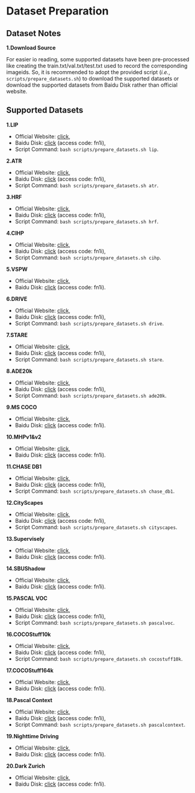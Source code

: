 # Dataset Preparation


## Dataset Notes

**1.Download Source**

For easier io reading, some supported datasets have been pre-processed like creating the train.txt/val.txt/test.txt used to record the corresponding imageids.
So, it is recommended to adopt the provided script (*i.e.*, `scripts/prepare_datasets.sh`) to download the supported datasets or download the supported datasets from Baidu Disk rather than official website.


## Supported Datasets

**1.LIP**

- Official Website: [click](http://sysu-hcp.net/lip/),
- Baidu Disk: [click](https://pan.baidu.com/s/1TZbgxPnY0Als6LoiV80Xrw) (access code: fn1i),
- Script Command: `bash scripts/prepare_datasets.sh lip`.

**2.ATR**

- Official Website: [click](http://sysu-hcp.net/lip/),
- Baidu Disk: [click](https://pan.baidu.com/s/1TZbgxPnY0Als6LoiV80Xrw) (access code: fn1i),
- Script Command: `bash scripts/prepare_datasets.sh atr`.

**3.HRF**

- Official Website: [click](https://www5.cs.fau.de/fileadmin/research/datasets/fundus-images/),
- Baidu Disk: [click](https://pan.baidu.com/s/1TZbgxPnY0Als6LoiV80Xrw) (access code: fn1i),
- Script Command: `bash scripts/prepare_datasets.sh hrf`.

**4.CIHP**

- Official Website: [click](http://sysu-hcp.net/lip/),
- Baidu Disk: [click](https://pan.baidu.com/s/1TZbgxPnY0Als6LoiV80Xrw) (access code: fn1i),
- Script Command: `bash scripts/prepare_datasets.sh cihp`.

**5.VSPW**

- Official Website: [click](https://www.vspwdataset.com/),
- Baidu Disk: [click](https://pan.baidu.com/s/1TZbgxPnY0Als6LoiV80Xrw) (access code: fn1i).

**6.DRIVE**

- Official Website: [click](https://drive.grand-challenge.org/),
- Baidu Disk: [click](https://pan.baidu.com/s/1TZbgxPnY0Als6LoiV80Xrw) (access code: fn1i),
- Script Command: `bash scripts/prepare_datasets.sh drive`.

**7.STARE**

- Official Website: [click](http://cecas.clemson.edu/~ahoover/stare/),
- Baidu Disk: [click](https://pan.baidu.com/s/1TZbgxPnY0Als6LoiV80Xrw) (access code: fn1i),
- Script Command: `bash scripts/prepare_datasets.sh stare`.

**8.ADE20k**

- Official Website: [click](https://groups.csail.mit.edu/vision/datasets/ADE20K/),
- Baidu Disk: [click](https://pan.baidu.com/s/1TZbgxPnY0Als6LoiV80Xrw) (access code: fn1i),
- Script Command: `bash scripts/prepare_datasets.sh ade20k`.

**9.MS COCO**

- Official Website: [click](https://cocodataset.org/#home),
- Baidu Disk: [click](https://pan.baidu.com/s/1TZbgxPnY0Als6LoiV80Xrw) (access code: fn1i).

**10.MHPv1&v2**

- Official Website: [click](https://lv-mhp.github.io/dataset),
- Baidu Disk: [click](https://pan.baidu.com/s/1TZbgxPnY0Als6LoiV80Xrw) (access code: fn1i).

**11.CHASE DB1**

- Official Website: [click](https://staffnet.kingston.ac.uk/~ku15565/),
- Baidu Disk: [click](https://pan.baidu.com/s/1TZbgxPnY0Als6LoiV80Xrw) (access code: fn1i),
- Script Command: `bash scripts/prepare_datasets.sh chase_db1`.

**12.CityScapes**

- Official Website: [click](https://www.cityscapes-dataset.com/),
- Baidu Disk: [click](https://pan.baidu.com/s/1TZbgxPnY0Als6LoiV80Xrw) (access code: fn1i),
- Script Command: `bash scripts/prepare_datasets.sh cityscapes`.

**13.Supervisely**

- Official Website: [click](https://supervise.ly/explore/projects/supervisely-person-dataset-23304/datasets),
- Baidu Disk: [click](https://pan.baidu.com/s/1TZbgxPnY0Als6LoiV80Xrw) (access code: fn1i).

**14.SBUShadow**

- Official Website: [click](https://www3.cs.stonybrook.edu/~cvl/projects/shadow_noisy_label/index.html),
- Baidu Disk: [click](https://pan.baidu.com/s/1TZbgxPnY0Als6LoiV80Xrw) (access code: fn1i).

**15.PASCAL VOC**

- Official Website: [click](http://host.robots.ox.ac.uk/pascal/VOC/),
- Baidu Disk: [click](https://pan.baidu.com/s/1TZbgxPnY0Als6LoiV80Xrw) (access code: fn1i),
- Script Command: `bash scripts/prepare_datasets.sh pascalvoc`.

**16.COCOStuff10k**

- Official Website: [click](https://github.com/nightrome/cocostuff10k),
- Baidu Disk: [click](https://pan.baidu.com/s/1TZbgxPnY0Als6LoiV80Xrw) (access code: fn1i),
- Script Command: `bash scripts/prepare_datasets.sh cocostuff10k`.

**17.COCOStuff164k**

- Official Website: [click](https://github.com/nightrome/cocostuff),
- Baidu Disk: [click](https://pan.baidu.com/s/1TZbgxPnY0Als6LoiV80Xrw) (access code: fn1i).

**18.Pascal Context**

- Official Website: [click](https://cs.stanford.edu/~roozbeh/pascal-context/),
- Baidu Disk: [click](https://pan.baidu.com/s/1TZbgxPnY0Als6LoiV80Xrw) (access code: fn1i),
- Script Command: `bash scripts/prepare_datasets.sh pascalcontext`.

**19.Nighttime Driving**

- Official Website: [click](http://data.vision.ee.ethz.ch/daid/NighttimeDriving/NighttimeDrivingTest.zip),
- Baidu Disk: [click](https://pan.baidu.com/s/1TZbgxPnY0Als6LoiV80Xrw) (access code: fn1i).

**20.Dark Zurich**

- Official Website: [click](https://data.vision.ee.ethz.ch/csakarid/shared/GCMA_UIoU/Dark_Zurich_val_anon.zip),
- Baidu Disk: [click](https://pan.baidu.com/s/1TZbgxPnY0Als6LoiV80Xrw) (access code: fn1i).